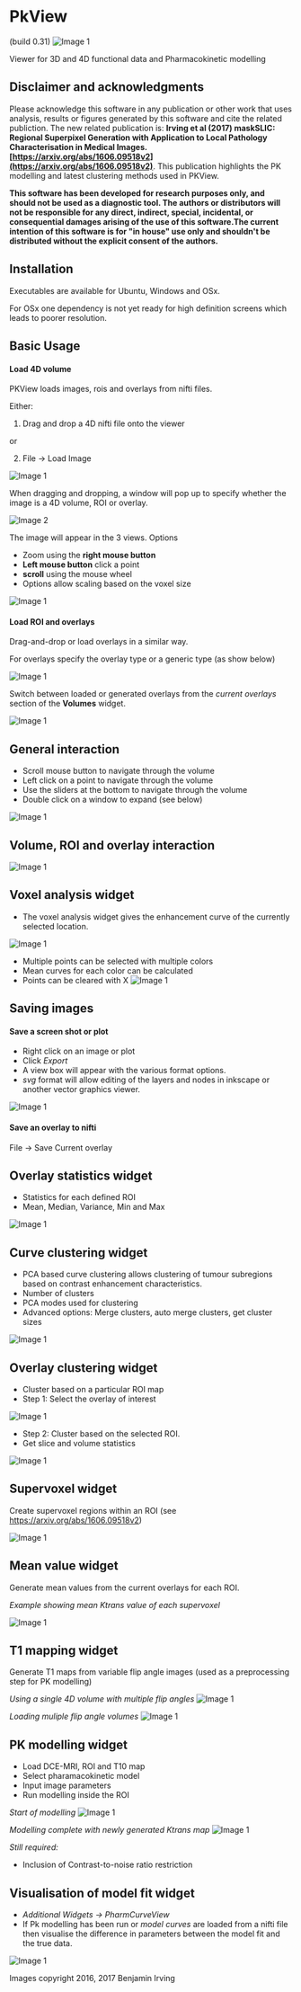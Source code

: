 
# PkView 

(build 0.31)
![Image 1](screenshots/Selection_177.jpg)

Viewer for 3D and 4D functional data and Pharmacokinetic modelling


## Disclaimer and acknowledgments
Please acknowledge this software in any publication or other work that uses analysis, results or figures generated by this software and cite the related publiction. The new related publication is: **Irving et al (2017) maskSLIC: Regional Superpixel Generation with Application to Local Pathology Characterisation in Medical Images. [https://arxiv.org/abs/1606.09518v2](https://arxiv.org/abs/1606.09518v2)**. This publication highlights the PK modelling and latest clustering methods used in PKView. 

**This software has been developed for research purposes only, and should not be 
used as a diagnostic tool. The authors or distributors will not be responsible for 
any direct, indirect, special, incidental, or consequential damages arising of the use of this software.The current intention of this software is for "in house" use only and shouldn't be distributed without the explicit consent of the authors.**


## Installation

Executables are available for Ubuntu, Windows and OSx. 

For OSx one dependency is not yet ready for high definition screens which leads to poorer resolution. 

## Basic Usage

#### Load 4D volume

PKView loads images, rois and overlays from nifti files. 

Either: 

1) Drag and drop a 4D nifti file onto the viewer

or

2) File -> Load Image

![Image 1](screenshots/1.png)

When dragging and dropping, a window will pop up to specify whether the image is a 4D volume, ROI or overlay. 

![Image 2](screenshots/2.jpg)

The image will appear in the 3 views. 
Options
- Zoom using the **right mouse button**
- **Left mouse button** click a point
- **scroll** using the mouse wheel
- Options allow scaling based on the voxel size

![Image 1](screenshots/3.png)

#### Load ROI and overlays

Drag-and-drop or load overlays in a similar way.

For overlays specify the overlay type or a generic type (as show below)

![Image 1](screenshots/4.jpg)

Switch between loaded or generated overlays from the *current overlays* section of the **Volumes** widget. 

![Image 1](screenshots/5.png)


## General interaction

- Scroll mouse button to navigate through the volume
- Left click on a point to navigate through the volume
- Use the sliders at the bottom to navigate through the volume
- Double click on a window to expand (see below)

![Image 1](screenshots/Selection_204.jpg)

## Volume, ROI and overlay interaction

![Image 1](screenshots/navigation.png)


## Voxel analysis widget

- The voxel analysis widget gives the enhancement curve of the currently selected location. 

![Image 1](screenshots/6.png)

- Multiple points can be selected with multiple colors
- Mean curves for each color can be calculated
- Points can be cleared with X
![Image 1](screenshots/7.png)



## Saving images

#### Save a screen shot or plot
- Right click on an image or plot
- Click *Export*
- A view box will appear with the various format options. 
- *svg* format will allow editing of the layers and nodes in inkscape or another vector graphics viewer. 

![Image 1](screenshots/17.jpg)


#### Save an overlay to nifti

File -> Save Current overlay

## Overlay statistics widget

- Statistics for each defined ROI
- Mean, Median, Variance, Min and Max

![Image 1](screenshots/Selection_177.jpg)


## Curve clustering widget

- PCA based curve clustering allows clustering of tumour subregions based on contrast enhancement characteristics. 
- Number of clusters
- PCA modes used for clustering
- Advanced options: Merge clusters, auto merge clusters, get cluster sizes

![Image 1](screenshots/10.png)


## Overlay clustering widget

- Cluster based on a particular ROI map
- Step 1: Select the overlay of interest

![Image 1](screenshots/13.png)

- Step 2: Cluster based on the selected ROI. 
- Get slice and volume statistics

![Image 1](screenshots/12.png)

## Supervoxel widget
Create supervoxel regions within an ROI (see https://arxiv.org/abs/1606.09518v2)

![Image 1](screenshots/Selection_166.jpg)


## Mean value widget
Generate mean values from the current overlays for each ROI. 

*Example showing mean Ktrans value of each supervoxel*

![Image 1](screenshots/Selection_167.jpg)

## T1 mapping widget
Generate T1 maps from variable flip angle images (used as a preprocessing step for PK modelling)

*Using a single 4D volume with multiple flip angles*
![Image 1](screenshots/Selection_181.jpg)

*Loading muliple flip angle volumes*
![Image 1](screenshots/Screenshot_3.png)


## PK modelling widget

- Load DCE-MRI, ROI and T10 map
- Select pharamacokinetic model
- Input image parameters
- Run modelling inside the ROI

*Start of modelling*
![Image 1](screenshots/Screenshot_2.png)

*Modelling complete with newly generated Ktrans map*
![Image 1](screenshots/Screenshot_1.png)

*Still required:*
- Inclusion of Contrast-to-noise ratio restriction

## Visualisation of model fit widget
- *Additional Widgets -> PharmCurveView*
- If Pk modelling has been run or *model curves* are loaded from a nifti file then visualise the difference in parameters between the model fit and the true data. 

![Image 1](screenshots/14.png)


Images copyright 2016, 2017 Benjamin Irving

